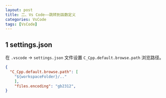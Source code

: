```yaml
---
layout: post
title: 二、Vs Code——跳转到函数定义
categories: VsCode
tags: [VsCode]
---
```


## 1 settings.json

在 `.vscode` -> `settings.json` 文件设置 `C_Cpp.default.browse.path` 浏览路径。

```json
{
  "C_Cpp.default.browse.path": [
    "${workspaceFolder}/.."
    ],
    "files.encoding": "gb2312",
}
```


